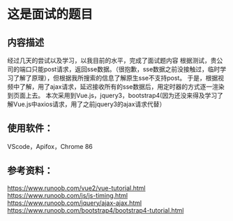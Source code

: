 # 这是面试的题目
## 内容描述
经过几天的尝试以及学习，以我目前的水平，完成了面试题内容
根据测试，贵公司的端口只能post请求，返回sse数据。（很抱歉，sse数据之前没接触过，临时学习了解了原理），但根据我所搜索的信息了解原生sse不支持post。
于是，根据视频中了解，用了ajax请求，延迟接收所有的sse数据后，用定时器的方式逐一渲染到页面上去。
本次采用到Vue.js，jquery3，bootstrap4(因为还没来得及学习了解Vue.js中axios请求，用了之前jquery3的ajax请求代替）
## 使用软件：
VScode，Apifox，Chrome 86
## 参考资料：
https://www.runoob.com/vue2/vue-tutorial.html
https://www.runoob.com/js/js-timing.html
https://www.runoob.com/jquery/ajax-ajax.html
https://www.runoob.com/bootstrap4/bootstrap4-tutorial.html
